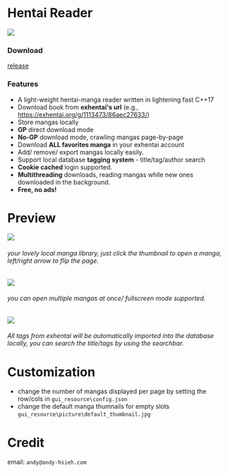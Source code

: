 # Hentai Reader
![](https://i.imgur.com/eM0ceOr.png)

### Download
[release](https://github.com/AndyHsiehTA/ExHentaiReader/releases "release")

### Features

- A light-weight hentai-manga reader written in lightening fast C++17
- Download book from **exhentai's url** (e.g., https://exhentai.org/g/1113473/86aec27633/)
- Store mangas locally
- **GP** direct download mode
- **No-GP** download mode, crawling mangas page-by-page
- Download **ALL favorites manga** in your exhentai account
- Add/ remove/ export mangas locally easily.
- Support local database **tagging system** - title/tag/author search
- **Cookie cached** login supported.
- **Multithreading** downloads, reading mangas while new ones downloaded in the background. 
- **Free, no ads!**

# Preview

![](https://i.imgur.com/YEceOki.jpg)
###### your lovely local manga library, just click the thumbnail to open a manga, left/right arrow to flip the page.
![](https://i.imgur.com/OcSkq7A.jpg)
###### you can open multiple mangas at once/ fullscreen mode supported.
![](https://i.imgur.com/UzHeOQk.jpg)
###### All tags from exhentai will be automatically imported into the database locally, you can search the title/tags by using the searchbar.

# Customization

- change the number of mangas displayed per page by setting the row/cols in `gui_resource\config.json`
- change the default manga thumnails for empty slots
`gui_resource\picture\default_thumbnail.jpg`

# Credit
email: `andy@andy-hsieh.com`
